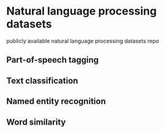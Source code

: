 # Natural language processing datasets
publicly available natural language processing datasets repo

## Part-of-speech tagging

## Text classification

## Named entity recognition

## Word similarity

